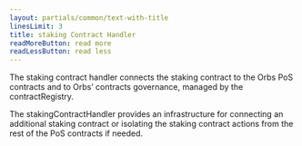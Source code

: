 ```yaml
---
layout: partials/common/text-with-title
linesLimit: 3
title: staking Contract Handler
readMoreButton: read more
readLessButton: read less
---
```


The staking contract handler connects the staking contract to the Orbs PoS contracts and to Orbs’ contracts governance, managed by the contractRegistry.

The stakingContractHandler provides an infrastructure for connecting an additional staking contract or isolating the staking contract actions from the rest of the PoS contracts if needed.

